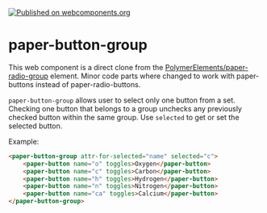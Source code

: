 [![Published on webcomponents.org](https://img.shields.io/badge/webcomponents.org-published-blue.svg)](https://www.webcomponents.org/element/Protoss78/paper-button-group)

# paper-button-group

This web component is a direct clone from the <a href="https://github.com/PolymerElements/paper-radio-group">PolymerElements/paper-radio-group</a> 
element. Minor code parts where changed to work with paper-buttons instead of
paper-radio-buttons.

`paper-button-group` allows user to select only one button from a set.
Checking one button that belongs to a group unchecks any
previously checked button within the same group. Use
`selected` to get or set the selected button.

Example:

<!---
```
<custom-element-demo>
  <template>
    <script src="../webcomponentsjs/webcomponents-lite.js"></script>
    <link rel="import" href="paper-button-group.html">
    <link rel="import" href="../paper-button/paper-button.html">
    <link rel="import" href="../paper-styles/paper-styles.html">
    <style>
        paper-button[toggles] {
            transition: background-color 0.3s;
        }

        paper-button[toggles][active] {
            color: white;
            background-color: var(--paper-green-500);
            --paper-button-flat-focus-color: var(--paper-green-50);
        }

        paper-button:hover {
            background: #eee;
        }
    </style>
    <next-code-block></next-code-block>
  </template>
</custom-element-demo>
```
-->
```html
<paper-button-group attr-for-selected="name" selected="c">
    <paper-button name="o" toggles>Oxygen</paper-button>
    <paper-button name="c" toggles>Carbon</paper-button>
    <paper-button name="h" toggles>Hydrogen</paper-button>
    <paper-button name="n" toggles>Nitrogen</paper-button>
    <paper-button name="ca" toggles>Calcium</paper-button>
</paper-button-group>
```
